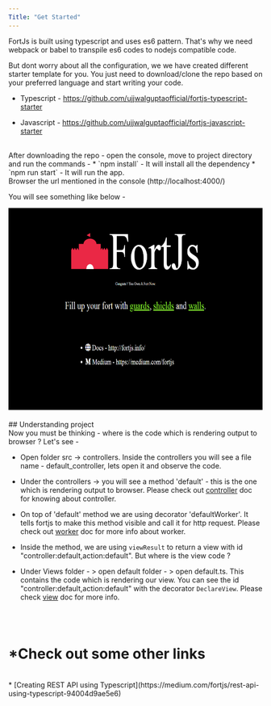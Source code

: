 ```yaml
---
Title: "Get Started"
---
```


FortJs is built using typescript and uses es6 pattern. That's why we need webpack or babel to transpile es6 codes to nodejs compatible code.

But dont worry about all the configuration, we we have created different starter template for you. You just need to download/clone the repo based on your preferred language and start writing your code.

* Typescript - <https://github.com/ujjwalguptaofficial/fortjs-typescript-starter>

* Javascript - <https://github.com/ujjwalguptaofficial/fortjs-javascript-starter>

<br>
After downloading the repo - open the console, move to project directory and run the commands -
* `npm install` - It will install all the dependency
* `npm run start` - It will run the app.

<br>
Browser the url mentioned in the console (http://localhost:4000/)

You will see something like below - 

<div style="text-align:center;">
<img src="/img/starter_screenshot.png" style="height:400px">
</div>


<br>
## Understanding project

<br>
Now you must be thinking - where is the code which is rendering output to browser ? Let's see -

* Open  folder src -> controllers. Inside the controllers you will see a file name - default_controller, lets open it and observe the code.

* Under the controllers -> you will see a method 'default' - this is the one which is rendering output to browser. Please check out [controller](/tutorial/controller) doc for knowing about controller.

* On top of 'default' method we are using decorator 'defaultWorker'. It tells fortjs to make this method visible and call it for http request. Please check out [worker](/tutorial/worker) doc for more info about worker.

* Inside the method, we are using `viewResult` to return a view with id "controller:default,action:default". But where is the view code ?

*  Under Views folder - > open default folder - > open default.ts. This contains the code which is rendering our view. You can see the id "controller:default,action:default" with the decorator `DeclareView`. Please check [view](/tutorial/view) doc for more info.

<br><br>
# *Check out some other links
<br>
* [Creating REST API using Typescript](https://medium.com/fortjs/rest-api-using-typescript-94004d9ae5e6)